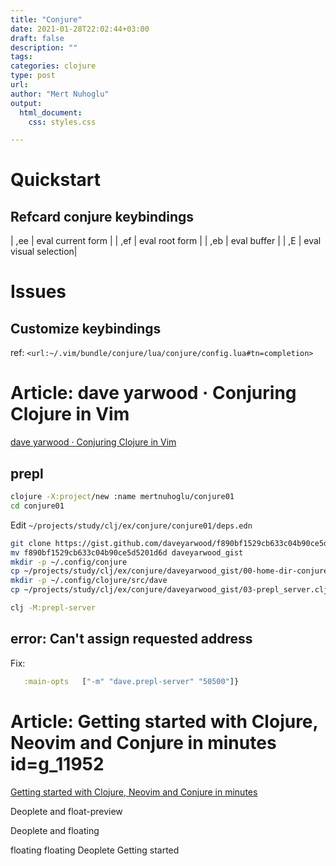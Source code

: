 ```yaml
---
title: "Conjure"
date: 2021-01-28T22:02:44+03:00 
draft: false
description: ""
tags:
categories: clojure
type: post
url:
author: "Mert Nuhoglu"
output:
  html_document:
    css: styles.css

---
```


# Quickstart

## Refcard conjure keybindings

  | ,ee | eval current form |
  | ,ef | eval root form    |
  | ,eb | eval buffer       |
	| ,E | eval visual selection|

# Issues

## Customize keybindings

ref: `<url:~/.vim/bundle/conjure/lua/conjure/config.lua#tn=completion>`

# Article: dave yarwood · Conjuring Clojure in Vim

[dave yarwood · Conjuring Clojure in Vim](https://blog.djy.io/conjuring-clojure-in-vim/)

## prepl

```bash
clojure -X:project/new :name mertnuhoglu/conjure01
cd conjure01
```

Edit `~/projects/study/clj/ex/conjure/conjure01/deps.edn`

```bash
git clone https://gist.github.com/daveyarwood/f890bf1529cb633c04b90ce5d5201d6d
mv f890bf1529cb633c04b90ce5d5201d6d daveyarwood_gist
mkdir -p ~/.config/conjure
cp ~/projects/study/clj/ex/conjure/daveyarwood_gist/00-home-dir-conjure.edn ~/.config/conjure/conjure.edn
mkdir -p ~/.config/clojure/src/dave
cp ~/projects/study/clj/ex/conjure/daveyarwood_gist/03-prepl_server.clj ~/.config/clojure/src/dave/prepl_server.clj
```

```bash
clj -M:prepl-server
```

## error: Can't assign requested address

Fix:

```clj
   :main-opts   ["-m" "dave.prepl-server" "50500"]}
```

# Article: Getting started with Clojure, Neovim and Conjure in minutes id=g_11952

[Getting started with Clojure, Neovim and Conjure in minutes](https://oli.me.uk/getting-started-with-clojure-neovim-and-conjure-in-minutes/)

Deoplete and float-preview

Deoplete and floating

floating floating Deoplete Getting started 

